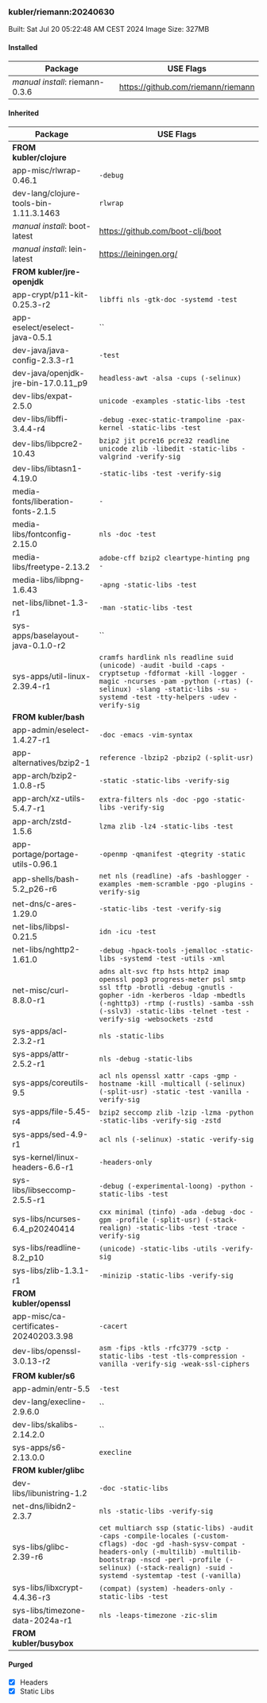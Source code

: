 ### kubler/riemann:20240630

Built: Sat Jul 20 05:22:48 AM CEST 2024
Image Size: 327MB

#### Installed
Package | USE Flags
--------|----------
*manual install*: riemann-0.3.6 | https://github.com/riemann/riemann
#### Inherited
Package | USE Flags
--------|----------
**FROM kubler/clojure** |
app-misc/rlwrap-0.46.1 | `-debug`
dev-lang/clojure-tools-bin-1.11.3.1463 | `rlwrap`
*manual install*: boot-latest | https://github.com/boot-clj/boot
*manual install*: lein-latest | https://leiningen.org/
**FROM kubler/jre-openjdk** |
app-crypt/p11-kit-0.25.3-r2 | `libffi nls -gtk-doc -systemd -test`
app-eselect/eselect-java-0.5.1 | ``
dev-java/java-config-2.3.3-r1 | `-test`
dev-java/openjdk-jre-bin-17.0.11_p9 | `headless-awt -alsa -cups (-selinux)`
dev-libs/expat-2.5.0 | `unicode -examples -static-libs -test`
dev-libs/libffi-3.4.4-r4 | `-debug -exec-static-trampoline -pax-kernel -static-libs -test`
dev-libs/libpcre2-10.43 | `bzip2 jit pcre16 pcre32 readline unicode zlib -libedit -static-libs -valgrind -verify-sig`
dev-libs/libtasn1-4.19.0 | `-static-libs -test -verify-sig`
media-fonts/liberation-fonts-2.1.5 | `-`
media-libs/fontconfig-2.15.0 | `nls -doc -test`
media-libs/freetype-2.13.2 | `adobe-cff bzip2 cleartype-hinting png -`
media-libs/libpng-1.6.43 | `-apng -static-libs -test`
net-libs/libnet-1.3-r1 | `-man -static-libs -test`
sys-apps/baselayout-java-0.1.0-r2 | ``
sys-apps/util-linux-2.39.4-r1 | `cramfs hardlink nls readline suid (unicode) -audit -build -caps -cryptsetup -fdformat -kill -logger -magic -ncurses -pam -python (-rtas) (-selinux) -slang -static-libs -su -systemd -test -tty-helpers -udev -verify-sig`
**FROM kubler/bash** |
app-admin/eselect-1.4.27-r1 | `-doc -emacs -vim-syntax`
app-alternatives/bzip2-1 | `reference -lbzip2 -pbzip2 (-split-usr)`
app-arch/bzip2-1.0.8-r5 | `-static -static-libs -verify-sig`
app-arch/xz-utils-5.4.7-r1 | `extra-filters nls -doc -pgo -static-libs -verify-sig`
app-arch/zstd-1.5.6 | `lzma zlib -lz4 -static-libs -test`
app-portage/portage-utils-0.96.1 | `-openmp -qmanifest -qtegrity -static`
app-shells/bash-5.2_p26-r6 | `net nls (readline) -afs -bashlogger -examples -mem-scramble -pgo -plugins -verify-sig`
net-dns/c-ares-1.29.0 | `-static-libs -test -verify-sig`
net-libs/libpsl-0.21.5 | `idn -icu -test`
net-libs/nghttp2-1.61.0 | `-debug -hpack-tools -jemalloc -static-libs -systemd -test -utils -xml`
net-misc/curl-8.8.0-r1 | `adns alt-svc ftp hsts http2 imap openssl pop3 progress-meter psl smtp ssl tftp -brotli -debug -gnutls -gopher -idn -kerberos -ldap -mbedtls (-nghttp3) -rtmp (-rustls) -samba -ssh (-sslv3) -static-libs -telnet -test -verify-sig -websockets -zstd`
sys-apps/acl-2.3.2-r1 | `nls -static-libs`
sys-apps/attr-2.5.2-r1 | `nls -debug -static-libs`
sys-apps/coreutils-9.5 | `acl nls openssl xattr -caps -gmp -hostname -kill -multicall (-selinux) (-split-usr) -static -test -vanilla -verify-sig`
sys-apps/file-5.45-r4 | `bzip2 seccomp zlib -lzip -lzma -python -static-libs -verify-sig -zstd`
sys-apps/sed-4.9-r1 | `acl nls (-selinux) -static -verify-sig`
sys-kernel/linux-headers-6.6-r1 | `-headers-only`
sys-libs/libseccomp-2.5.5-r1 | `-debug (-experimental-loong) -python -static-libs -test`
sys-libs/ncurses-6.4_p20240414 | `cxx minimal (tinfo) -ada -debug -doc -gpm -profile (-split-usr) (-stack-realign) -static-libs -test -trace -verify-sig`
sys-libs/readline-8.2_p10 | `(unicode) -static-libs -utils -verify-sig`
sys-libs/zlib-1.3.1-r1 | `-minizip -static-libs -verify-sig`
**FROM kubler/openssl** |
app-misc/ca-certificates-20240203.3.98 | `-cacert`
dev-libs/openssl-3.0.13-r2 | `asm -fips -ktls -rfc3779 -sctp -static-libs -test -tls-compression -vanilla -verify-sig -weak-ssl-ciphers`
**FROM kubler/s6** |
app-admin/entr-5.5 | `-test`
dev-lang/execline-2.9.6.0 | ``
dev-libs/skalibs-2.14.2.0 | ``
sys-apps/s6-2.13.0.0 | `execline`
**FROM kubler/glibc** |
dev-libs/libunistring-1.2 | `-doc -static-libs`
net-dns/libidn2-2.3.7 | `nls -static-libs -verify-sig`
sys-libs/glibc-2.39-r6 | `cet multiarch ssp (static-libs) -audit -caps -compile-locales (-custom-cflags) -doc -gd -hash-sysv-compat -headers-only (-multilib) -multilib-bootstrap -nscd -perl -profile (-selinux) (-stack-realign) -suid -systemd -systemtap -test (-vanilla)`
sys-libs/libxcrypt-4.4.36-r3 | `(compat) (system) -headers-only -static-libs -test`
sys-libs/timezone-data-2024a-r1 | `nls -leaps-timezone -zic-slim`
**FROM kubler/busybox** |
#### Purged
- [x] Headers
- [x] Static Libs
